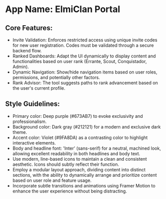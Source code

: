 # **App Name**: ElmiClan Portal

## Core Features:

- Invite Validation: Enforces restricted access using unique invite codes for new user registration. Codes must be validated through a secure backend flow.
- Ranked Dashboards: Adapt the UI dynamically to display content and functionalities based on user rank (Errante, Scout, Conquistador, Admin).
- Dynamic Navigation: Show/hide navigation items based on user roles, permissions, and potentially other factors.
- Rank Advisor: The tool suggests paths to rank advancement based on the user's current profile.

## Style Guidelines:

- Primary color: Deep purple (#673AB7) to evoke exclusivity and professionalism.
- Background color: Dark gray (#212121) for a modern and exclusive dark theme.
- Accent color: Violet (#9FA8DA) as a contrasting color to highlight interactive elements.
- Body and headline font: 'Inter' (sans-serif) for a neutral, machined look, allowing excellent readability in both headlines and body text.
- Use modern, line-based icons to maintain a clean and consistent aesthetic. Icons should subtly reflect their function.
- Employ a modular layout approach, dividing content into distinct sections, with the ability to dynamically arrange and prioritize content based on user role and feature usage.
- Incorporate subtle transitions and animations using Framer Motion to enhance the user experience without being distracting.